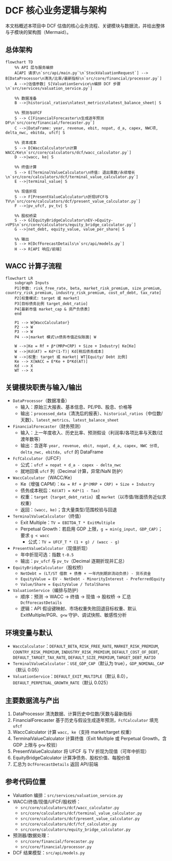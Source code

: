 # DCF 核心业务逻辑与架构

本文档概述本项目中 DCF 估值的核心业务流程、关键模块与数据流，并给出整体与子模块的架构图（Mermaid）。

## 总体架构

```mermaid
flowchart TD
    %% API 层与服务编排
    A[API 请求\n`src/api/main.py`\n`StockValuationRequest`] --> B[DataProcessor\n清洗/比率/最新指标\n`src/core/financial/processor.py`]
    A -->|估值参数| S[ValuationService\n编排 DCF 步骤\n`src/services/valuation_service.py`]

    %% 数据准备
    B -->|historical_ratios\nlatest_metrics\nlatest_balance_sheet| S

    %% 预测与UFCF
    S --> C[FinancialForecaster\n生成逐年预测DF\n`src/core/financial/forecaster.py`]
    C -->|DataFrame: year, revenue, ebit, nopat, d_a, capex, NWC项, delta_nwc, ebitda, ufcf| S

    %% 资本成本
    S --> D[WaccCalculator\n计算 WACC/Ke\n`src/core/calculators/dcf/wacc_calculator.py`]
    D -->|wacc, ke| S

    %% 终值计算
    S --> E[TerminalValueCalculator\n终值: 退出乘数/永续增长\n`src/core/calculators/dcf/terminal_value_calculator.py`]
    E -->|terminal_value| S

    %% 现值折现
    S --> F[PresentValueCalculator\n折现UFCF与TV\n`src/core/calculators/dcf/present_value_calculator.py`]
    F -->|pv_ufcf, pv_tv| S

    %% 股权桥梁
    S --> G[EquityBridgeCalculator\nEV->Equity->VPS\n`src/core/calculators/equity_bridge_calculator.py`]
    G -->|net_debt, equity_value, value_per_share| S

    %% 输出
    S --> H[DcfForecastDetails\n`src/api/models.py`]
    H --> R[API 响应/前端]
```

## WACC 计算子流程

```mermaid
flowchart LR
    subgraph Inputs
    P1[参数: risk_free_rate, beta, market_risk_premium, size_premium, country_risk_premium, industry_risk_premium, cost_of_debt, tax_rate]
    P2[权重模式: target 或 market]
    P3[目标债务比例 target_debt_ratio]
    P4[最新市值 market_cap & 资产负债表]
    end

    P1 --> W{WaccCalculator}
    P2 --> W
    P3 --> W
    P4 -->|market 模式\n债务市值近似账面| W

    W -->|Ke = Rf + β*(MRP+CRP) + Size + Industry| Ke[Ke]
    W -->|Kd(AT) = Kd*(1-T)| Kd[税后债务成本]
    W -->|权重: target 或 market| WT[Equity/ Debt 比例]
    Ke --> X[WACC = E*Ke + D*Kd(AT)]
    Kd --> X
    WT --> X
```

## 关键模块职责与输入/输出

- `DataProcessor`（数据准备）
  - 输入：原始三大报表、基本信息、PE/PB、股息、价格等
  - 输出：`processed_data`（清洗后的报表）、`historical_ratios`（中位数/天数）、`latest_metrics`、`latest_balance_sheet`
- `FinancialForecaster`（财务预测）
  - 输入：上一年度收入、历史比率、预测假设（利润率/各项比率与天数/过渡年数等）
  - 输出：含逐年 `year, revenue, ebit, nopat, d_a, capex, NWC 分项, delta_nwc, ebitda, ufcf` 的 DataFrame
- `FcfCalculator`（UFCF）
  - 公式：`ufcf = nopat + d_a - capex - delta_nwc`
  - 就地回填 `ufcf` 列（Decimal 计算，异常/NaN 防护）
- `WaccCalculator`（WACC/Ke）
  - Ke（增强 CAPM）：`Ke = Rf + β*(MRP + CRP) + Size + Industry`
  - 债务成本税后：`Kd(AT) = Kd*(1 - Tax)`
  - 权重：`target`（`target_debt_ratio`）或 `market`（以市值/账面债务近似求权重）
  - 返回：`(wacc, ke)`；含大量类型/范围校验与回退
- `TerminalValueCalculator`（终值）
  - Exit Multiple：`TV = EBITDA_T * ExitMultiple`
  - Perpetual Growth：若启用 GDP 上限，`g = min(g_input, GDP_CAP)`；要求 `g < wacc`
    - 公式：`TV = UFCF_T * (1 + g) / (wacc - g)`
- `PresentValueCalculator`（现值折现）
  - 年中折现可选：指数 `t-0.5`
  - 输出：`pv_ufcf` 与 `pv_tv`（Decimal 逐期折现并汇总）
- `EquityBridgeCalculator`（股权桥）
  - `NetDebt = (LT/ST 借款 + 债券 + 一年内到期非流动负债) - 货币资金`
  - `EquityValue = EV - NetDebt - MinorityInterest - PreferredEquity`
  - `Value/Share = EquityValue / TotalShares`
- `ValuationService`（编排与防护）
  - 顺序：预测 -> WACC -> 终值 -> 现值 -> 股权桥 -> 汇总 `DcfForecastDetails`
  - 逻辑：API 假设键映射、市场权重失败回退目标权重、默认 ExitMultiple/PGR、`g<w` 守护、调试快照、敏感性分析

## 环境变量与默认

- `WaccCalculator`：`DEFAULT_BETA`, `RISK_FREE_RATE`, `MARKET_RISK_PREMIUM`, `COUNTRY_RISK_PREMIUM`, `INDUSTRY_RISK_PREMIUM`, `DEFAULT_COST_OF_DEBT`, `DEFAULT_TARGET_TAX_RATE`, `DEFAULT_SIZE_PREMIUM`, `TARGET_DEBT_RATIO`
- `TerminalValueCalculator`：`USE_GDP_CAP`（默认为 true），`GDP_NOMINAL_CAP`（默认 0.05）
- `ValuationService`：`DEFAULT_EXIT_MULTIPLE`（默认 8.0），`DEFAULT_PERPETUAL_GROWTH_RATE`（默认 0.025）

## 主要数据流与产出

1. DataProcessor 清洗数据、计算历史中位数/天数与最新指标
2. FinancialForecaster 基于历史与假设生成逐年预测，`FcfCalculator` 填充 `ufcf`
3. WaccCalculator 计算 `wacc, ke`（支持 market/target 权重）
4. TerminalValueCalculator 计算终值（Exit Multiple 或 Perpetual Growth，含 GDP 上限与 `g<w` 校验）
5. PresentValueCalculator 将 UFCF 与 TV 折现为现值（可年中折现）
6. EquityBridgeCalculator 计算净债务、股权价值、每股价值
7. 汇总为 `DcfForecastDetails` 返回 API/前端

## 参考代码位置

- Valuation 编排：`src/services/valuation_service.py`
- WACC/终值/现值/UFCF/股权桥：
  - `src/core/calculators/dcf/wacc_calculator.py`
  - `src/core/calculators/dcf/terminal_value_calculator.py`
  - `src/core/calculators/dcf/present_value_calculator.py`
  - `src/core/calculators/dcf/fcf_calculator.py`
  - `src/core/calculators/equity_bridge_calculator.py`
- 预测器/数据处理：
  - `src/core/financial/forecaster.py`
  - `src/core/financial/processor.py`
- DCF 结果模型：`src/api/models.py`
```
